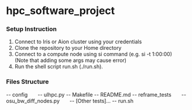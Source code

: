 # hpc_software_project


### Setup Instruction
1. Connect to Iris or Aion cluster using your credentials
1. Clone the repository to your Home directory
2. Connect to a compute node using si command (e.g. si -t 1:00:00)  
(Note that adding some args may cause error)
3. Run the shell script run.sh (./run.sh).


### Files Structure
-- config
&nbsp;&nbsp;&nbsp;&nbsp;&nbsp;&nbsp;-- ulhpc.py
-- Makefile
-- README.md
-- reframe_tests
&nbsp;&nbsp;&nbsp;&nbsp;&nbsp;&nbsp;-- osu_bw_diff_nodes.py
&nbsp;&nbsp;&nbsp;&nbsp;&nbsp;&nbsp;-- [Other tests]...
-- run.sh
